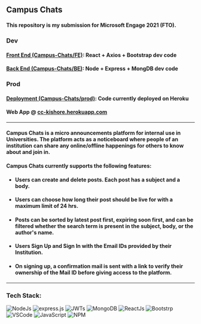 ## Campus Chats
#### This repository is my submission for Microsoft Engage 2021 (FTO).
### Dev
#### [Front End (Campus-Chats/FE)](https://github.com/kancherlakishorereddy/Campus-Chats/FE): React + Axios + Bootstrap dev code
#### [Back End (Campus-Chats/BE)](https://github.com/kancherlakishorereddy/Campus-Chats/BE): Node + Express + MongDB dev code
### Prod
#### [Deployment (Campus-Chats/prod)](https://github.com/kancherlakishorereddy/Campus-Chats/BE): Code currently deployed on Heroku
#### Web App @ [cc-kishore.herokuapp.com](https://cc-kishore.herokuapp.com)
---
#### Campus Chats is a micro announcements platform for internal use in Universities. The platform acts as a noticeboard where people of an institution can share any online/offline happenings for others to know about and join in.
#### Campus Chats currently supports the following features:
- #### Users can create and delete posts. Each post has a subject and a body.
- #### Users can choose how long their post should be live for with a maximum limit of 24 hrs.
- #### Posts can be sorted by latest post first, expiring soon first, and can be filtered whether the search term is present in the subject, body, or the author's name.
- #### Users Sign Up and Sign In with the Email IDs provided by their Institution.
- #### On signing up, a confirmation mail is sent with a link to verify their ownership of the Mail ID before giving access to the platform.
---
### Tech Stack:
![NodeJs](https://img.shields.io/badge/Node.js-339933?style=for-the-badge&logo=nodedotjs&logoColor=white) ![express.js](https://img.shields.io/badge/Express.js-000000?style=for-the-badge&logo=express&logoColor=white) ![JWTs](https://img.shields.io/badge/JWT-000000?style=for-the-badge&logo=JSON%20web%20tokens&logoColor=white) ![MongoDB](https://img.shields.io/badge/MongoDB-4EA94B?style=for-the-badge&logo=mongodb&logoColor=white) ![ReactJs](https://img.shields.io/badge/React-20232A?style=for-the-badge&logo=react&logoColor=61DAFB) ![Bootstrp](https://img.shields.io/badge/Bootstrap-563D7C?style=for-the-badge&logo=bootstrap&logoColor=white)
<br/>
![VSCode](https://img.shields.io/badge/Visual_Studio_Code-0078D4?style=for-the-badge&logo=visual%20studio%20code&logoColor=white) ![JavaScript](https://img.shields.io/badge/JavaScript-323330?style=for-the-badge&logo=javascript&logoColor=F7DF1E) ![NPM](https://img.shields.io/badge/npm-CB3837?style=for-the-badge&logo=npm&logoColor=white) 
